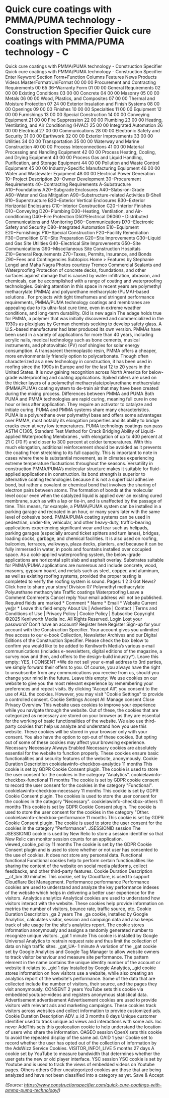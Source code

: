 # Quick cure coatings with PMMA/PUMA technology - Construction Specifier Quick cure coatings with PMMA/PUMA technology - C

Quick cure coatings with PMMA/PUMA technology - Construction Specifier Quick cure coatings with PMMA/PUMA technology - Construction Specifier Enter Keyword Section Form+Function Columns Features News Products Videos MasterFormat/UniFormat 00 00 00 Procurement and Contracting Requirements 00 65 36–Warranty Form 01 00 00 General Requirements 02 00 00 Existing Conditions 03 00 00 Concrete 04 00 00 Masonry 05 00 00 Metals 06 00 00 Wood, Plastics, and Composites 07 00 00 Thermal and Moisture Protection 07 24 00 Exterior Insulation and Finish Systems 08 00 00 Openings 09 00 00 Finishes 10 00 00 Specialties 11 00 00 Equipment 12 00 00 Furnishings 13 00 00 Special Construction 14 00 00 Conveying Equipment 21 00 00 Fire Suppression 22 00 00 Plumbing 23 00 00 Heating, Ventilating, and Air Conditioning (HVAC) 25 00 00 Integrated Automation 26 00 00 Electrical 27 00 00 Communications 28 00 00 Electronic Safety and Security 31 00 00 Earthwork 32 00 00 Exterior Improvements 33 00 00 Utilities 34 00 00 Transportation 35 00 00 Waterway and Marine Construction 40 00 00 Process Interconnections 41 00 00 Material Processing and Handling Equipment 42 00 00 Process Heating, Cooling, and Drying Equipment 43 00 00 Process Gas and Liquid Handling, Purification, and Storage Equipment 44 00 00 Pollution and Waste Control Equipment 45 00 00 Industry-Specific Manufacturing Equipment 46 00 00 Water and Wastewater Equipment 48 00 00 Electrical Power Generation 10−Project Description 20−Owner Development 30−Procurement Requirements 40−Contracting Requirements A-Substructure A10−Foundations A20−Subgrade Enclosures A40−Slabs-on-Grade A60−Water and Gas Mitigation A90−Substructure-related Activities B-Shell B10−Superstructure B20−Exterior Vertical Enclosures B30−Exterior Horizontal Enclosures C10−Interior Construction C20−Interior Finishes D10−Conveying D20−Plumbing D30−Heating, Ventilation, and Air-conditioning D40−Fire Protection D50?Electrical D6060 - Distributed Communications and Monitoring D60−Communications D70−Electronic Safety and Security D80−Integrated Automation E10−Equipment E20−Furnishings F10−Special Construction F20−Facility Remediation F30−Demolition G10−Site Preparation G20−Site Improvements G30−Liquid and Gas Site Utilities G40−Electrical Site Improvements G50−Site Communications G90−Miscellaneous Site Construction Hospitals Z10−General Requirements Z70−Taxes, Permits, Insurance, and Bonds Z90−Fees and Contingencies Subtopics Home > Features by Stephanie Lengel and Maha Nagra Photos courtesy Tremco Commercial Sealants and Waterproofing Protection of concrete decks, foundations, and other surfaces against damage that is caused by water infiltration, abrasion, and chemicals, can be accomplished with a range of coating and waterproofing technologies. Gaining attention in this space in recent years are polymethyl methacrylate (PMMA) and polyurethane methacrylate (PUMA)-based solutions . For projects with tight timeframes and stringent performance requirements, PMMA/PUMA technology coatings and membranes are appealing due to its ultra-fast cure time, even in extreme weather conditions, and long-term durability. Old is new again The adage holds true for PMMA, a polymer that was initially discovered and commercialized in the 1930s as plexiglass by German chemists seeking to develop safety glass. A U.S.-based manufacturer had later produced its own version. PMMAs have been used in a variety of applications for more than 40 years, including acrylic nails, medical technology such as bone cements, musical instruments, and photovoltaic (PV) roof shingles for solar energy consumption. A transparent thermoplastic resin, PMMA offers a cheaper, more environmentally friendly option to polycarbonate. Though often characterized as a new technology in construction, it has been used in roofing since the 1990s in Europe and for the last 12 to 20 years in the United States. It is now gaining recognition across North America for below-grade waterproofing and coating applications. Spiked rollers are used on the thicker layers of a polymethyl methacrylate/polyurethane methacrylate (PMMA/PUMA) coating system to de-train air that may have been created during the mixing process. Differences between PMMA and PUMA Both PUMA and PMMA technologies are rapid curing, meaning full cure in one hour or less after application. They require an activator to catalyze and initiate curing. PUMA and PMMA systems share many characteristics. PUMA is a polyurethane over polymethyl base and offers some advantages over PMMA, most notably its elongation properties and its ability to bridge cracks even at very low temperatures. PUMA technology coatings can pass ASTM C1305, Standard Test Method for Crack Bridging Ability of Liquid-applied Waterproofing Membranes , with elongation of up to 400 percent at 21 C (70 F) and closer to 300 percent at colder temperatures. With this much elongation, additional reinforcement should be avoided as it prevents the coating from stretching to its full capacity. This is important to note in cases where there is substantial movement, as in climates experiencing extreme temperature fluctuations throughout the seasons. Versatility in construction PMMA/PUMA’s molecular structure makes it suitable for fluid-applied applications in construction. Its bond strength is superior to alternative coating technologies because it is not a superficial adhesive bond, but rather a covalent or chemical bond that involves the sharing of electron pairs between atoms. The formation of bonds at the molecular level occur even when the catalyzed liquid is applied over an existing cured membrane, such as with a lap or tie-in, and is unaffected by the passage of time. This means, for example, a PMMA/PUMA system can be installed in a parking garage and recoated in an hour, or many years later with the same level of cohesive bond. PMMA/PUMA coating systems can be used in pedestrian, under-tile, vehicular, and other heavy-duty, traffic-bearing applications experiencing significant wear and tear such as helipads, parking garages (especially around ticket spitters and turn lanes), bridges, loading docks, garbage, and chemical facilities. It is also used on roofing, balconies, terraces, walkways, plaza decks, planters, and because it can be fully immersed in water, in pools and fountains installed over occupied space. As a cold-applied waterproofing system, the below-grade applications are horizontal split slab and asphalt overlay. Substrates suitable for PMMA/PUMA applications are numerous and include concrete, wood, masonry, gypsum board, and metals such as steel, copper, and aluminum, as well as existing roofing systems, provided the proper testing is completed to verify the roofing system is sound. Pages: 1 2 3 Got News? Click here to share your story! Division 07 Polymethyl methacrylate Polyurethane methacrylate Traffic coatings Waterproofing Leave a Comment Comments Cancel reply Your email address will not be published. Required fields are marked * Comment * Name * Email * Website Current ye@r * Leave this field empty About Us | Advertise | Contact | Terms and Conditions of Use | Privacy Policy | Cookie Policy | Subscribe Copyright ©2025 Kenilworth Media Inc. All Rights Reserved. Login Lost your password? Don't have an account? Register here Register Sign-up for your account with the Construction Specifier. Your account gives you unlimited free access to our e-book Collection, Newsletter Archives and our Digital Editions of the Construction Specifier. Please check the box below to confirm you would like to be added to Kenilworth Media’s various e-mail communications (includes e-newsletters, digital editions of the magazine, a survey now and then, and offers to the design-build industry*). Leave this empty: YES, I CONSENT *We do not sell your e-mail address to 3rd parties, we simply forward their offers to you. Of course, you always have the right to unsubscribe from any communications you receive from us, should you change your mind in the future. Leave this empty: We use cookies on our website to give you the most relevant experience by remembering your preferences and repeat visits. By clicking “Accept All”, you consent to the use of ALL the cookies. However, you may visit "Cookie Settings" to provide a controlled consent. Cookie Settings Accept All Manage consent Close Privacy Overview This website uses cookies to improve your experience while you navigate through the website. Out of these, the cookies that are categorized as necessary are stored on your browser as they are essential for the working of basic functionalities of the website. We also use third-party cookies that help us analyze and understand how you use this website. These cookies will be stored in your browser only with your consent. You also have the option to opt-out of these cookies. But opting out of some of these cookies may affect your browsing experience. Necessary Necessary Always Enabled Necessary cookies are absolutely essential for the website to function properly. These cookies ensure basic functionalities and security features of the website, anonymously. Cookie Duration Description cookielawinfo-checkbox-analytics 11 months This cookie is set by GDPR Cookie Consent plugin. The cookie is used to store the user consent for the cookies in the category "Analytics". cookielawinfo-checkbox-functional 11 months The cookie is set by GDPR cookie consent to record the user consent for the cookies in the category "Functional". cookielawinfo-checkbox-necessary 11 months This cookie is set by GDPR Cookie Consent plugin. The cookies is used to store the user consent for the cookies in the category "Necessary". cookielawinfo-checkbox-others 11 months This cookie is set by GDPR Cookie Consent plugin. The cookie is used to store the user consent for the cookies in the category "Other. cookielawinfo-checkbox-performance 11 months This cookie is set by GDPR Cookie Consent plugin. The cookie is used to store the user consent for the cookies in the category "Performance". JSESSIONID session The JSESSIONID cookie is used by New Relic to store a session identifier so that New Relic can monitor session counts for an application. viewed_cookie_policy 11 months The cookie is set by the GDPR Cookie Consent plugin and is used to store whether or not user has consented to the use of cookies. It does not store any personal data. Functional functional Functional cookies help to perform certain functionalities like sharing the content of the website on social media platforms, collect feedbacks, and other third-party features. Cookie Duration Description __cf_bm 30 minutes This cookie, set by Cloudflare, is used to support Cloudflare Bot Management. Performance performance Performance cookies are used to understand and analyze the key performance indexes of the website which helps in delivering a better user experience for the visitors. Analytics analytics Analytical cookies are used to understand how visitors interact with the website. These cookies help provide information on metrics the number of visitors, bounce rate, traffic source, etc. Cookie Duration Description _ga 2 years The _ga cookie, installed by Google Analytics, calculates visitor, session and campaign data and also keeps track of site usage for the site's analytics report. The cookie stores information anonymously and assigns a randomly generated number to recognize unique visitors. _gat 1 minute This cookie is installed by Google Universal Analytics to restrain request rate and thus limit the collection of data on high traffic sites. _gat_UA- 1 minute A variation of the _gat cookie set by Google Analytics and Google Tag Manager to allow website owners to track visitor behaviour and measure site performance. The pattern element in the name contains the unique identity number of the account or website it relates to. _gid 1 day Installed by Google Analytics, _gid cookie stores information on how visitors use a website, while also creating an analytics report of the website's performance. Some of the data that are collected include the number of visitors, their source, and the pages they visit anonymously. CONSENT 2 years YouTube sets this cookie via embedded youtube-videos and registers anonymous statistical data. Advertisement advertisement Advertisement cookies are used to provide visitors with relevant ads and marketing campaigns. These cookies track visitors across websites and collect information to provide customized ads. Cookie Duration Description ADV_u_id 3 months 8 days Unique customer identifier used to track unique ad views and interactions with some ads. loc never AddThis sets this geolocation cookie to help understand the location of users who share the information. OAGEO session OpenX sets this cookie to avoid the repeated display of the same ad. OAID 1 year Cookie set to record whether the user has opted out of the collection of information by the AdsWizz Service Cookies. VISITOR_INFO1_LIVE 5 months 27 days A cookie set by YouTube to measure bandwidth that determines whether the user gets the new or old player interface. YSC session YSC cookie is set by Youtube and is used to track the views of embedded videos on Youtube pages. Others others Other uncategorized cookies are those that are being analyzed and have not been classified into a category as yet. Save & Accept

*(Source: https://www.constructionspecifier.com/quick-cure-coatings-with-pmma-puma-technology/)*